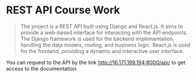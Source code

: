 # REST API Course Work

> The project is a REST API built using Django and React.js. It aims to provide a web-based interface for interacting with the API endpoints. The Django framework is used for the backend implementation, handling the data models, routing, and business logic. React.js is used for the frontend, providing a dynamic and interactive user interface.

You can request to the API by the link http://16.171.199.194:8000/api/ to get access to the documentation.
